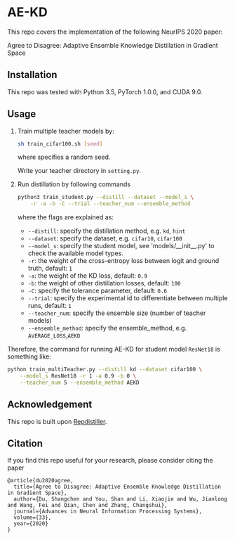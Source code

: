 # AE-KD

This repo covers the implementation of the following NeurIPS 2020 paper:

Agree to Disagree: Adaptive Ensemble Knowledge Distillation in Gradient Space 

## Installation

This repo was tested with Python 3.5, PyTorch 1.0.0, and CUDA 9.0.

## Usage

1. Train multiple teacher models by:

    ```sh
    sh train_cifar100.sh [seed]
    ```
   where specifies a random seed.
   
   Write your teacher directory in `setting.py`.
   
2. Run distillation by following commands

    ```sh
    python3 train_student.py --distill --dataset --model_s \
    	-r -a -b -C --trial --teacher_num --ensemble_method
    ```
    where the flags are explained as:
    - `--distill`: specify the  distillation method, e.g. `kd`, `hint`
    - `--dataset`: specify the dataset, e.g. `cifar10`, `cifar100`
    - `--model_s`: specify the student model, see 'models/\_\_init\_\_.py' to check the available model types.
    - `-r`: the weight of the cross-entropy loss between logit and ground truth, default: `1`
    - `-a`: the weight of the KD loss, default: `0.9`
    - `-b`: the weight of other distillation losses, default: `100`
    - `-C`: specify the tolerance parameter, default: `0.6`
    - `--trial`: specify the experimental id to differentiate between multiple runs, default: `1`
    - `--teacher_num`: specify the ensemble size (number of teacher models)
    - `--ensemble_method`: specify the ensemble_method, e.g. `AVERAGE_LOSS`,`AEKD`


Therefore, the command for running AE-KD for student model `ResNet18` is something like:

```sh
python train_multiTeacher.py --distill kd --dataset cifar100 \
	--model_s ResNet18 -r 1 -a 0.9 -b 0 \
  	--teacher_num 5 --ensemble_method AEKD
```
## Acknowledgement

This repo is built upon [Repdistiller](https://github.com/HobbitLong/RepDistiller).

## Citation

If you find this repo useful for your research, please consider citing the paper

```
@article{du2020agree,
  title={Agree to Disagree: Adaptive Ensemble Knowledge Distillation in Gradient Space},
  author={Du, Shangchen and You, Shan and Li, Xiaojie and Wu, Jianlong and Wang, Fei and Qian, Chen and Zhang, Changshui},
  journal={Advances in Neural Information Processing Systems},
  volume={33},
  year={2020}
}
```

